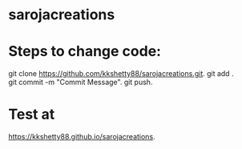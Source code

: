 # sarojacreations

# Steps to change code:
git clone https://github.com/kkshetty88/sarojacreations.git. 
git add .  
git commit -m "Commit Message". 
git push. 

# Test at
https://kkshetty88.github.io/sarojacreations. 
